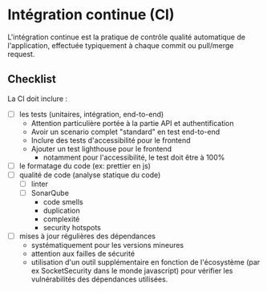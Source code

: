 # Intégration continue (CI)

L'intégration continue est la pratique de contrôle qualité automatique de l'application, effectuée typiquement à chaque commit ou pull/merge request.

## Checklist

La CI doit inclure :

- [ ] les tests (unitaires, intégration, end-to-end)
  - Attention particulière portée à la partie API et authentification
  - Avoir un scenario complet "standard" en test end-to-end
  - Inclure des tests d'accessibilité pour le frontend
  - Ajouter un test lighthouse pour le frontend 
    - notamment pour l'accessibilité, le test doit être à 100%
- [ ] le formatage du code (ex: prettier en js)
- [ ] qualité de code (analyse statique du code)
  - [ ] linter
  - [ ] SonarQube
      - code smells
      - duplication
      - complexité 
      - security hotspots
- [ ] mises à jour régulières des dépendances
  - systématiquement pour les versions mineures
  - attention aux failles de sécurité
  - utilisation d'un outil supplémentaire en fonction de l'écosystème (par ex SocketSecurity dans le monde javascript) pour vérifier les vulnérabilités des dépendances utilisées.

